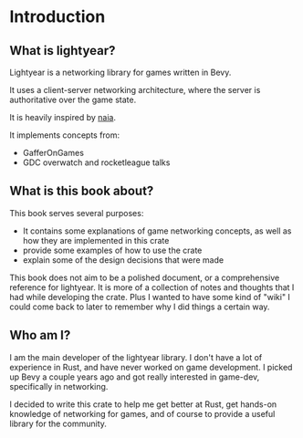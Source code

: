 # Introduction

## What is lightyear?

Lightyear is a networking library for games written in Bevy.

It uses a client-server networking architecture, where the server is authoritative over the game state.

It is heavily inspired by [naia](https://github.com/naia-lib/naia).

It implements concepts from:
- GafferOnGames
- GDC overwatch and rocketleague talks

## What is this book about?

This book serves several purposes:
- It contains some explanations of game networking concepts, as well as how they are implemented in this crate
- provide some examples of how to use the crate
- explain some of the design decisions that were made

This book does not aim to be a polished document, or a comprehensive reference for lightyear.
It is more of a collection of notes and thoughts that I had while developing the crate. Plus I wanted to have some kind of "wiki"
I could come back to later to remember why I did things a certain way.



## Who am I?

I am the main developer of the lightyear library.
I don't have a lot of experience in Rust, and have never worked on game development.
I picked up Bevy a couple years ago and got really interested in game-dev, specifically in networking.

I decided to write this crate to help me get better at Rust, get hands-on knowledge of networking for games, and of course
to provide a useful library for the community.